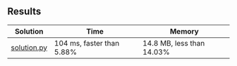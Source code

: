 ## Results
Solution | Time | Memory
---------|------|-------
[solution.py](solution.py) | 104 ms, faster than 5.88%  | 14.8 MB, less than 14.03%
